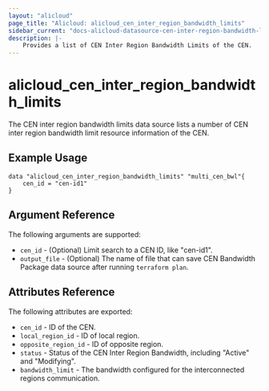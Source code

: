 ```yaml
---
layout: "alicloud"
page_title: "Alicloud: alicloud_cen_inter_region_bandwidth_limits"
sidebar_current: "docs-alicloud-datasource-cen-inter-region-bandwidth-limits"
description: |-
    Provides a list of CEN Inter Region Bandwidth Limits of the CEN.
---
```


# alicloud\_cen\_inter\_region\_bandwidth\_limits

The CEN inter region bandwidth limits data source lists a number of CEN inter region bandwidth limit resource information of the CEN.

## Example Usage

```
data "alicloud_cen_inter_region_bandwidth_limits" "multi_cen_bwl"{
	cen_id = "cen-id1"
}
```

## Argument Reference

The following arguments are supported:

* `cen_id` - (Optional) Limit search to a CEN ID, like "cen-id1".
* `output_file` - (Optional) The name of file that can save CEN Bandwidth Package data source after running `terraform plan`.

## Attributes Reference

The following attributes are exported:

* `cen_id` - ID of the CEN.
* `local_region_id` - ID of local region.
* `opposite_region_id` - ID of opposite region.
* `status` - Status of the CEN Inter Region Bandwidth, including "Active" and "Modifying".
* `bandwidth_limit` - The bandwidth configured for the interconnected regions communication.